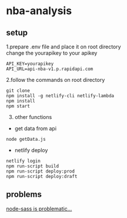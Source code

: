 # nba-analysis

## setup
1.prepare .env file and place it on root directory  
change the yourapikey to your apikey
```
API_KEY=yourapikey
API_URL=api-nba-v1.p.rapidapi.com
```
2.follow the commands on root directory
```
git clone 
npm install -g netlify-cli netlify-lambda
npm install
npm start
```
3. other functions
 - get data from api
```
node getData.js
```
 - netlify deploy
```
netlify login
npm run-script build
npm run-script deploy:prod
npm run-script deploy:draft
```


## problems
[node-sass is problematic...](https://stackoverflow.com/questions/64625050/error-node-sass-version-5-0-0-is-incompatible-with-4-0-0)
